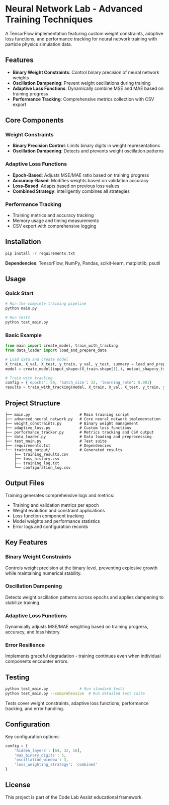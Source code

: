 # Neural Network Lab - Advanced Training Techniques

A TensorFlow implementation featuring custom weight constraints, adaptive loss functions, and performance tracking for neural network training with particle physics simulation data.

## Features

- **Binary Weight Constraints**: Control binary precision of neural network weights
- **Oscillation Dampening**: Prevent weight oscillations during training  
- **Adaptive Loss Functions**: Dynamically combine MSE and MAE based on training progress
- **Performance Tracking**: Comprehensive metrics collection with CSV export

## Core Components

### Weight Constraints
- **Binary Precision Control**: Limits binary digits in weight representations
- **Oscillation Dampening**: Detects and prevents weight oscillation patterns

### Adaptive Loss Functions
- **Epoch-Based**: Adjusts MSE/MAE ratio based on training progress
- **Accuracy-Based**: Modifies weights based on validation accuracy
- **Loss-Based**: Adapts based on previous loss values
- **Combined Strategy**: Intelligently combines all strategies

### Performance Tracking
- Training metrics and accuracy tracking
- Memory usage and timing measurements
- CSV export with comprehensive logging

## Installation

```bash
pip install -r requirements.txt
```

**Dependencies**: TensorFlow, NumPy, Pandas, scikit-learn, matplotlib, psutil

## Usage

### Quick Start

```bash
# Run the complete training pipeline
python main.py

# Run tests
python test_main.py
```

### Basic Example

```python
from main import create_model, train_with_tracking
from data_loader import load_and_prepare_data

# Load data and create model
X_train, X_val, X_test, y_train, y_val, y_test, summary = load_and_prepare_data()
model = create_model(input_shape=(X_train.shape[1],), output_shape=y_train.shape[1])

# Train with tracking
config = {'epochs': 50, 'batch_size': 32, 'learning_rate': 0.001}
results = train_with_tracking(model, X_train, X_val, X_test, y_train, y_val, y_test, config)
```

## Project Structure

```
├── main.py                      # Main training script
├── advanced_neural_network.py   # Core neural network implementation
├── weight_constraints.py        # Binary weight management
├── adaptive_loss.py             # Custom loss functions
├── performance_tracker.py       # Metrics tracking and CSV output
├── data_loader.py               # Data loading and preprocessing
├── test_main.py                 # Test suite
├── requirements.txt             # Dependencies
└── training_output/             # Generated results
    ├── training_results.csv
    ├── loss_history.csv
    ├── training_log.txt
    └── configuration_log.csv
```

## Output Files

Training generates comprehensive logs and metrics:
- Training and validation metrics per epoch
- Weight evolution and constraint applications
- Loss function component tracking
- Model weights and performance statistics
- Error logs and configuration records

## Key Features

### Binary Weight Constraints
Controls weight precision at the binary level, preventing explosive growth while maintaining numerical stability.

### Oscillation Dampening  
Detects weight oscillation patterns across epochs and applies dampening to stabilize training.

### Adaptive Loss Functions
Dynamically adjusts MSE/MAE weighting based on training progress, accuracy, and loss history.

### Error Resilience
Implements graceful degradation - training continues even when individual components encounter errors.

## Testing

```bash
python test_main.py              # Run standard tests
python test_main.py --comprehensive  # Run detailed test suite
```

Tests cover weight constraints, adaptive loss functions, performance tracking, and error handling.

## Configuration

Key configuration options:

```python
config = {
    'hidden_layers': [64, 32, 16],
    'max_binary_digits': 5,
    'oscillation_window': 3,
    'loss_weighting_strategy': 'combined'
}
```

## License

This project is part of the Code Lab Assist educational framework.
